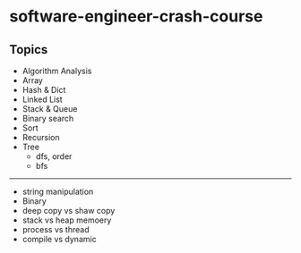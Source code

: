 # software-engineer-crash-course

## Topics
- Algorithm Analysis
- Array
- Hash & Dict
- Linked List
- Stack & Queue
- Binary search
- Sort
- Recursion
- Tree
    - dfs, order
    - bfs
---
- string manipulation
- Binary 
- deep copy vs shaw copy
- stack vs heap memoery
- process vs thread
- compile vs dynamic

